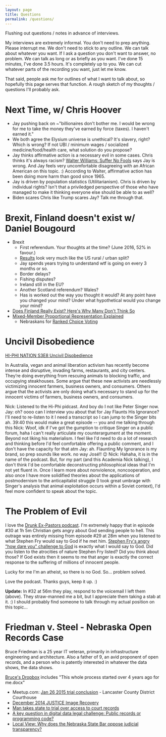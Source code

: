 ```yaml
---
layout: page
title: Questions
permalink: /questions/
---
```


Flushing out questions / notes in advance of interviews. 

My interviews are extremely informal. You don't need to prep anything. Please interrupt me.
We don't need to stick to any outline. We can talk about whatever you want.
If I ask a question you don't want to answer, no problem. 
We can talk as long or as briefly as you want. I've done 15 minutes, I've done 3.5 hours. It's completely up to you.
We can cut whatever parts of the recording you want, just let me know.

That said, people ask me for outlines of what I want to talk about, so hopefully this page serves that function.
A rough sketch of my thoughts / questions I'll probably ask. 


# <a name="chris"></a>Next Time, w/ Chris Hoover

* Jay pushing back on ~"billionaires don't bother me. I would be wrong for me to take the
  money they've earned by force (taxes). I haven't earned it."
* We both agree the Elysium universe is unethical? It's slavery, right? Which is wrong?
  If not UBI / minimum wages / socialized medicine/food/health care, what solution do you propose?
* Jay thinks affirmative action is a necessary evil in some cases. Chris thinks it's always racism?
  [Walter Williams: Suffer No Fools](https://www.amazon.com/Walter-Williams-Suffer-No-Fools/dp/B00SZHH422) says
  Jay is wrong. And Jay feels very uncomfortable disagreeing with an African American on this topic. :)
  According to Walter, affirmative action has been doing more harm than good since 1965.
* Jay is driven by population statistics (Utilitarianism). Chris is driven by individual rights?
  Isn't that a priviledged perspective of those who have managed to make it thinking everyone else
  should be able to as well?
* Biden scares Chris like Trump scares Jay? Talk me through that.


# <a name="brexit"></a>Brexit, Finland doesn't exist w/ Daniel Bougourd

* Brexit
  * First referendum. Your thoughts at the time? (June 2016, 52% in favour.)
  * [Results](https://en.wikipedia.org/wiki/Brexit#Referendum_result) look very much like the US rural / urban split?
  * Jay spends years trying to understand wtf is going on every 3 months or so.
  * Border delays?
  * Fishing disputes?
  * Ireland still in the EU?
  * Another Scotland referendum? Wales?
  * Has is worked out the way you thought it would? At any point have you changed your mind?
    Under what hypothetical would you change your mind?
* [Does Finland Really Exist? Here's Why Many Don't Think So](https://theculturetrip.com/europe/finland/articles/does-finland-exist-many-dont-think-so/)
* [Mixed-Member Proportional Representation Explained](https://www.youtube.com/watch?v=QT0I-sdoSXU)
  * Nebraskans for [Ranked Choice Voting](https://www.youtube.com/playlist?list=PL8Lf7epQllMZUIIRSpgnXftaiuB3WYDz6)


# <a name="uncivil"></a>Uncivil Disobedience

[HI-PHI NATION S3E8 Uncivil Disobedience](https://hiphination.org/season-3-episodes/s3-episode-8-uncivil-disobedience/)

In Australia, vegan and animal liberation activism has recently become intense and disruptive, invading farms, restaurants, and city centers. They’re doing everything from rescuing animals to blocking traffic, and occupying steakhouses. Some argue that these new activists are needlessly victimizing innocent farmers, business owners, and consumers. Others argue that the activists are only doing what’s necessary to stand up for the innocent victims of farmers, business owners, and consumers.

Nick: Listened to the Hi-Phi pidcast. And boy do I not like Peter Singer now.
Jay: oh? oooo can I interview you about that for Jay Flaunts His Ignorance? I'll need to re-listen to it
I need a transcript so I can jump to the Singer bits ah. 39:40
this would make a great episode -- you and me talking through this
Nick: Woof, idk if I've got the gumption to critique Singer on a public forum, haha
I can't really articulate my counterargument at the moment. Beyond not liking his materialism.
I feel like I'd need to do a lot of research and thinking before I'd feel comfortable offering a public comment, and I don't have the capacity for that atm
Jay: ah. Flaunting My Ignorance is my brand, so prep sounds like work. no way José!! 😉
Nick: Hahaha, it is in the name of the podcast.
But, for my part (and this Academia Nick talking), I don't think I'd be comfortable deconstructing philosophical ideas that I'm not yet fluent in.
Once I learn more about nonviolence, noncooperation, and also once I have more solidified theories about the applications of postmodernism to the anticapitalist struggle (I took great umbrage with Singer's analysis that animal exploitation occurs within a Soviet context), I'd feel more confident to speak about the topic.


# <a name="evil"></a>The Problem of Evil

I love the [Drunk Ex-Pastors podcast](http://www.drunkexpastors.com/). 
I'm extremely happy that in episode #30 at 1h 5m Christian gets angry about God sending
people to hell. This outrage was entirely missing from episode #29 at 28m when you listened to 
what Stephen Fry would say to God if he met him. 
[Stephen Fry's angry "how dare you" challenge to God](https://www.youtube.com/watch?v=-suvkwNYSQo)
is exactly what I would say to God. Did you listen to the atrocities of nature Stephen Fry
listed? Did you think about those? If God exists then it seems to me that 
anger is exactly the correct response to the suffering of millions of innocent people. 

Lucky for me I'm an atheist, so there is no God. So... problem solved. 

Love the podcast. Thanks guys, keep it up. :)

<b>Update:</b> In #32 at 56m they play, respond to the voicemail I left them (above). 
They straw-manned me a bit, but I appreciate them taking a stab at it. :) 
I should probably find someone to talk through my actual position on this topic...


# <a name="fvs"></a>Friedman v. Steel - Nebraska Open Records Case

Bruce Friedman is a 25 year IT veteran, primarily in infrastructure engineering and 
architecture. Also a father of 9, an avid proponent of open records, and a person 
who is patently interested in whatever the data shows, the data shows.

[Bruce's Dropbox](https://www.dropbox.com/sh/vb7jze4fhj87zjc/AAChYVo1sb6edYROdrIyXaO3a?dl=0) includes 
"This whole process started over 4 years ago for me.docx"

* Meetup.com: [Jan 26 2015 trial conclusion](http://www.meetup.com/Open-Nebraska-Meetup/events/219759047/) - 
  Lancaster County District Courthouse
* [December 2014 JUSTICE Image Recovery](https://supremecourt.nebraska.gov/14239/december-2014-justice-image-recovery)
* [Man takes state to trial over access to court records](http://journalstar.com/news/local/article_5afbc39a-f3dc-5edf-97f2-e95ee4901c1e.html)
* [A key question in digital data legal challenge: Public records or programming code?](http://www.omaha.com/news/crime/a-key-question-in-digital-data-legal-challenge-public-records/article_4690a9b4-7180-5551-950a-c5d8f649b2f3.html)
* [Local View: Why does the Nebraska State Bar oppose judicial transparency?](http://journalstar.com/news/opinion/editorial/columnists/local-view-why-does-the-nebraska-state-bar-oppose-judicial/article_23668a1b-ce28-54b7-803f-f8949e6037bf.html)


